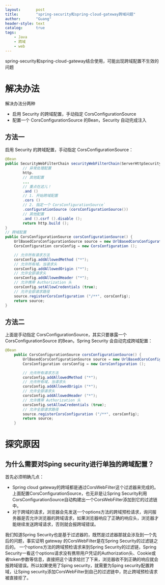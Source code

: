 ```yaml
---
layout:       post
title:        "spring-security和spring-cloud-gateway跨域问题"
author:       "Guang"
header-style: text
catalog:      true
tags:
    - Java
    - 跨域
    - web
---
```


spring-security和spring-cloud-gateway结合使用，可能出现跨域配置不生效的问题
# 解决办法
解决办法分两种

- 启用 Security 的跨域配置，手动指定 CorsConfigurationSource
- 配置一个 CorsConfigurationSource 的Bean，Security 自动完成注入
## 方法一
启用 Security 的跨域配置，手动指定 CorsConfigurationSource：
```java
@Bean
public SecurityWebFilterChain securityWebFilterChain(ServerHttpSecurity http) {
        // 异常处理配置
        http.
        // 其他配置
        ...
        // 重点在这儿！
        .and ()
        // 1. 开始跨域配置
        .cors ()
        // 2. 指定一个 CorsConfigurationSource`
        .configurationSource (corsConfigurationSource())
        // 其他配置
        .and ().csrf ().disable ();
        return http.build ();
}
// 跨域配置
public CorsConfigurationSource corsConfigurationSource() {
    UrlBasedCorsConfigurationSource source = new UrlBasedCorsConfigurationSource (new PathPatternParser ());
    CorsConfiguration corsConfig = new CorsConfiguration ();

    // 允许所有请求方法
    corsConfig.addAllowedMethod ("*");
    // 允许所有域，当请求头
    corsConfig.addAllowedOrigin ("*");
    // 允许全部请求头
    corsConfig.addAllowedHeader ("*");
    // 允许携带 Authorization 头
    corsConfig.setAllowCredentials (true);
    // 允许全部请求路径
    source.registerCorsConfiguration ("/**", corsConfig);
    return source;
}
```
## 方法二
上面是手动指定 CorsConfigurationSource，其实只要暴露一个 CorsConfigurationSource 的Bean，Spring Security 会自动完成跨域配置：
```java
@Bean
    public CorsConfigurationSource corsConfigurationSource() {
        UrlBasedCorsConfigurationSource source = new UrlBasedCorsConfigurationSource (new PathPatternParser ());
        CorsConfiguration corsConfig = new CorsConfiguration ();

        // 允许所有请求方法
        corsConfig.addAllowedMethod ("*");
        // 允许所有域，当请求头
        corsConfig.addAllowedOrigin ("*");
        // 允许全部请求头
        corsConfig.addAllowedHeader ("*");
        // 允许携带 Authorization 头
        corsConfig.setAllowCredentials (true);
        // 允许全部请求路径
        source.registerCorsConfiguration ("/**", corsConfig);
        return source;
    }
```
# 探究原因
## 为什么需要对Sping security进行单独的跨域配置？
首先必须明确几点：
- Spring cloud gateway的跨域都是通过CorsWebFilter这个过滤器来完成的。上面配置CorsConfigurationSource，也无非是让Spring Security利用CorsConfigurationSource自动构建出一个CorsWebFilter添加到它的过滤链中。
- 对于跨域的请求，浏览器会先发送一个options方法的跨域预检请求，询问服务器是否允许浏览器的跨域请求，如果浏览器响应了正确的响应头，浏览器才能继续发送跨域请求，否则就会报跨域错误。  

我们知道Spring Security也是基于过滤器的，既然是过滤器那就会涉及到一个先后的问题，事实证明 gateway 的CorsWebFilter是在Spring Security的过滤链之后的。
一个options方法的跨域预检请求来到Spring Security的过滤链，Spring Security一看这个options请求没有携带用户凭证的Authorization头、Cookie或者token参数等信息，直接把这个请求给拦了下来，浏览器收不到正确的响应就会报跨域错误。所以如果使用了Sping security，就需要为Sping security配置跨域，让Sping security添加CorsWebFilter到自己的过滤链中，防止跨域预检请求被直接拒了。

